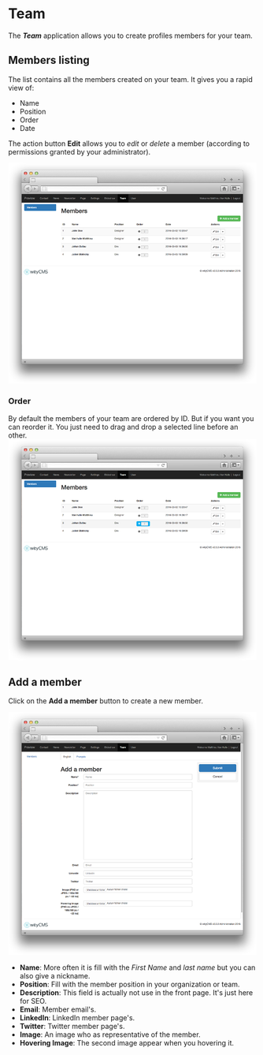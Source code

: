 # Team

The ***Team*** application allows you to create profiles members for your team. 

## Members listing

The list contains all the members created on your team. It gives you a rapid view of: 

* Name
* Position
* Order
* Date

The action button **Edit** allows you to *edit* or *delete* a member (according to permissions granted by your administrator).

![](images/team-01.png)
### Order

By default the members of your team are ordered by ID. But if you want you can reorder it. You just need to drag and drop a selected line before an other.
![](images/team-03.png)

## Add a member

Click on the **Add a member** button to create a new member.

![](images/team-02.png)

* **Name**: More often it is fill with the *First Name* and *last name* but you can also give a nickname.
* **Position**: Fill with the member position in your organization or team.
* **Description**: This field is actually not use in the front page. It's just here for SEO.
* **Email**: Member email's.
* **LinkedIn**: LinkedIn member page's.
* **Twitter**: Twitter member page's.
* **Image**: An image who as representative of the member.
* **Hovering Image**: The second image appear when you hovering it.